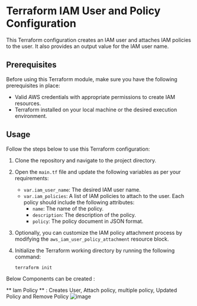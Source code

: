 # Terraform IAM User and Policy Configuration

This Terraform configuration creates an IAM user and attaches IAM policies to the user. It also provides an output value for the IAM user name.

## Prerequisites

Before using this Terraform module, make sure you have the following prerequisites in place:

- Valid AWS credentials with appropriate permissions to create IAM resources.
- Terraform installed on your local machine or the desired execution environment.

## Usage

Follow the steps below to use this Terraform configuration:

1. Clone the repository and navigate to the project directory.

2. Open the `main.tf` file and update the following variables as per your requirements:

   - `var.iam_user_name`: The desired IAM user name.
   - `var.iam_policies`: A list of IAM policies to attach to the user. Each policy should include the following attributes:
     - `name`: The name of the policy.
     - `description`: The description of the policy.
     - `policy`: The policy document in JSON format.

3. Optionally, you can customize the IAM policy attachment process by modifying the `aws_iam_user_policy_attachment` resource block.

4. Initialize the Terraform working directory by running the following command:

   ```bash
   terraform init

Below Components can be created :

**  Iam Policy ** : Creates User, Attach policy, multiple policy, Updated Policy and Remove Policy 
![image](https://github.com/abs-cbn-tf/terraform-abs/assets/133660640/84483261-e4fe-43d9-81b2-52fafd9abbf2)
